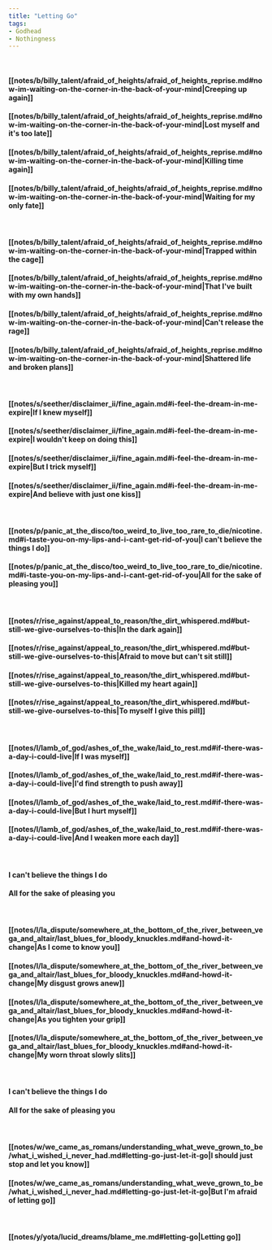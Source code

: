 ```yaml
---
title: "Letting Go"
tags:
- Godhead
- Nothingness
---
```

&nbsp;
#### [[notes/b/billy_talent/afraid_of_heights/afraid_of_heights_reprise.md#now-im-waiting-on-the-corner-in-the-back-of-your-mind|Creeping up again]]
#### [[notes/b/billy_talent/afraid_of_heights/afraid_of_heights_reprise.md#now-im-waiting-on-the-corner-in-the-back-of-your-mind|Lost myself and it's too late]]
#### [[notes/b/billy_talent/afraid_of_heights/afraid_of_heights_reprise.md#now-im-waiting-on-the-corner-in-the-back-of-your-mind|Killing time again]]
#### [[notes/b/billy_talent/afraid_of_heights/afraid_of_heights_reprise.md#now-im-waiting-on-the-corner-in-the-back-of-your-mind|Waiting for my only fate]]
&nbsp;
#### [[notes/b/billy_talent/afraid_of_heights/afraid_of_heights_reprise.md#now-im-waiting-on-the-corner-in-the-back-of-your-mind|Trapped within the cage]]
#### [[notes/b/billy_talent/afraid_of_heights/afraid_of_heights_reprise.md#now-im-waiting-on-the-corner-in-the-back-of-your-mind|That I've built with my own hands]]
#### [[notes/b/billy_talent/afraid_of_heights/afraid_of_heights_reprise.md#now-im-waiting-on-the-corner-in-the-back-of-your-mind|Can't release the rage]]
#### [[notes/b/billy_talent/afraid_of_heights/afraid_of_heights_reprise.md#now-im-waiting-on-the-corner-in-the-back-of-your-mind|Shattered life and broken plans]]
&nbsp;
#### [[notes/s/seether/disclaimer_ii/fine_again.md#i-feel-the-dream-in-me-expire|If I knew myself]]
#### [[notes/s/seether/disclaimer_ii/fine_again.md#i-feel-the-dream-in-me-expire|I wouldn't keep on doing this]]
#### [[notes/s/seether/disclaimer_ii/fine_again.md#i-feel-the-dream-in-me-expire|But I trick myself]]
#### [[notes/s/seether/disclaimer_ii/fine_again.md#i-feel-the-dream-in-me-expire|And believe with just one kiss]]
&nbsp;
#### [[notes/p/panic_at_the_disco/too_weird_to_live_too_rare_to_die/nicotine.md#i-taste-you-on-my-lips-and-i-cant-get-rid-of-you|I can't believe the things I do]]
#### [[notes/p/panic_at_the_disco/too_weird_to_live_too_rare_to_die/nicotine.md#i-taste-you-on-my-lips-and-i-cant-get-rid-of-you|All for the sake of pleasing you]]
&nbsp;
#### [[notes/r/rise_against/appeal_to_reason/the_dirt_whispered.md#but-still-we-give-ourselves-to-this|In the dark again]]
#### [[notes/r/rise_against/appeal_to_reason/the_dirt_whispered.md#but-still-we-give-ourselves-to-this|Afraid to move but can't sit still]]
#### [[notes/r/rise_against/appeal_to_reason/the_dirt_whispered.md#but-still-we-give-ourselves-to-this|Killed my heart again]]
#### [[notes/r/rise_against/appeal_to_reason/the_dirt_whispered.md#but-still-we-give-ourselves-to-this|To myself I give this pill]]
&nbsp;
#### [[notes/l/lamb_of_god/ashes_of_the_wake/laid_to_rest.md#if-there-was-a-day-i-could-live|If I was myself]]
#### [[notes/l/lamb_of_god/ashes_of_the_wake/laid_to_rest.md#if-there-was-a-day-i-could-live|I'd find strength to push away]]
#### [[notes/l/lamb_of_god/ashes_of_the_wake/laid_to_rest.md#if-there-was-a-day-i-could-live|But I hurt myself]]
#### [[notes/l/lamb_of_god/ashes_of_the_wake/laid_to_rest.md#if-there-was-a-day-i-could-live|And I weaken more each day]]
&nbsp;
#### I can't believe the things I do
#### All for the sake of pleasing you
&nbsp;
#### [[notes/l/la_dispute/somewhere_at_the_bottom_of_the_river_between_vega_and_altair/last_blues_for_bloody_knuckles.md#and-howd-it-change|As I come to know you]]
#### [[notes/l/la_dispute/somewhere_at_the_bottom_of_the_river_between_vega_and_altair/last_blues_for_bloody_knuckles.md#and-howd-it-change|My disgust grows anew]]
#### [[notes/l/la_dispute/somewhere_at_the_bottom_of_the_river_between_vega_and_altair/last_blues_for_bloody_knuckles.md#and-howd-it-change|As you tighten your grip]]
#### [[notes/l/la_dispute/somewhere_at_the_bottom_of_the_river_between_vega_and_altair/last_blues_for_bloody_knuckles.md#and-howd-it-change|My worn throat slowly slits]]
&nbsp;
#### I can't believe the things I do
#### All for the sake of pleasing you
&nbsp;
#### [[notes/w/we_came_as_romans/understanding_what_weve_grown_to_be/what_i_wished_i_never_had.md#letting-go-just-let-it-go|I should just stop and let you know]]
#### [[notes/w/we_came_as_romans/understanding_what_weve_grown_to_be/what_i_wished_i_never_had.md#letting-go-just-let-it-go|But I'm afraid of letting go]]
&nbsp;
#### [[notes/y/yota/lucid_dreams/blame_me.md#letting-go|Letting go]]
